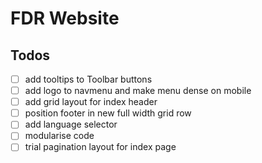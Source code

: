 # FDR Website

## Todos
- [ ] add tooltips to Toolbar buttons
- [ ] add logo to navmenu and make menu dense on mobile
- [ ] add grid layout for index header
- [ ] position footer in new full width grid row
- [ ] add language selector
- [ ] modularise code
- [ ] trial pagination layout for index page
